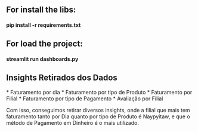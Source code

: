 <h2>For install the libs:</h2>
<h4>pip install -r requirements.txt</h4>
<h2>For load the project:</h2>
<h4>streamlit run dashboards.py</h4>

<h2>Insights Retirados dos Dados</h2>
* Faturamento por dia
* Faturamento por tipo de Produto
* Faturamento por Filial
* Faturamento por tipo de Pagamento
* Avaliação por Filial

Com isso, conseguimos retirar diversos insights, onde a filial que mais tem faturamento tanto por Dia quanto por tipo de Produto é Naypyitaw, e que o método de Pagamento em Dinheiro é o mais utilizado.
